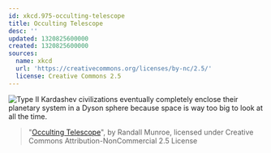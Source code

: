 ```yaml
---
id: xkcd.975-occulting-telescope
title: Occulting Telescope
desc: ''
updated: 1320825600000
created: 1320825600000
sources:
  name: xkcd
  url: 'https://creativecommons.org/licenses/by-nc/2.5/'
  license: Creative Commons 2.5
---
```

![Type II Kardashev civilizations eventually completely enclose their planetary system in a Dyson sphere because space is way too big to look at all the time.](https://imgs.xkcd.com/comics/occulting_telescope.png)
> "[Occulting Telescope](https://xkcd.com/975/)", by Randall Munroe, licensed under Creative Commons Attribution-NonCommercial 2.5 License
